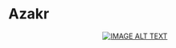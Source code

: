 # Azakr


<div align="center">































  <a href="https://youtu.be/FD3vFoFhlys"><img src="https://i3.ytimg.com/vi/FD3vFoFhlys/hqdefault.jpg" alt="IMAGE ALT TEXT"></a>


